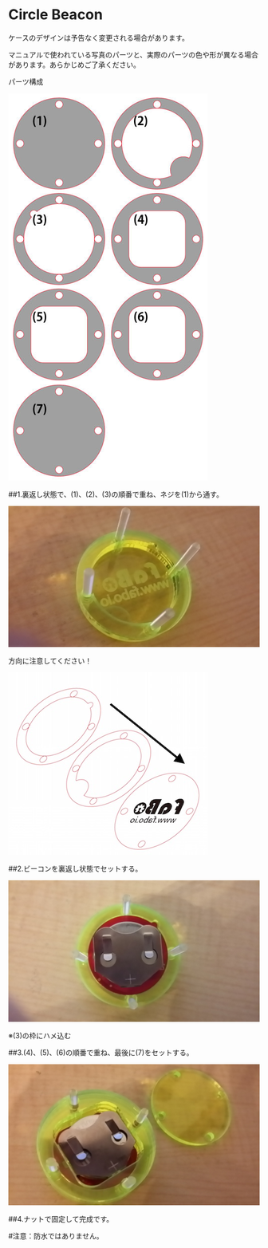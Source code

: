 # Circle Beacon

ケースのデザインは予告なく変更される場合があります。

マニュアルで使われている写真のパーツと、実際のパーツの色や形が異なる場合があります。あらかじめご了承ください。

パーツ構成

![](/img/1100_case/manual/circlebeacon_00.jpg)

##1.裏返し状態で、(1)、(2)、(3)の順番で重ね、ネジを(1)から通す。

![](/img/1100_case/manual/circlebeacon_01.jpg)

方向に注意してください！

![](/img/1100_case/manual/circlebeacon_02.jpg)

##2.ビーコンを裏返し状態でセットする。

![](/img/1100_case/manual/circlebeacon_03.jpg)

※(3)の枠にハメ込む

##3.(4)、(5)、(6)の順番で重ね、最後に(7)をセットする。

![](/img/1100_case/manual/circlebeacon_04.jpg)

##4.ナットで固定して完成です。

#注意：防水ではありません。